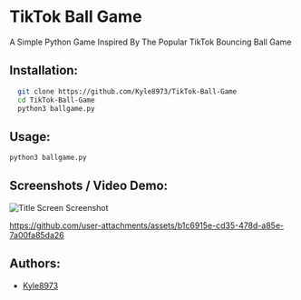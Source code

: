 
# TikTok Ball Game

A Simple Python Game Inspired By The Popular TikTok Bouncing Ball Game 

## Installation:

```bash
  git clone https://github.com/Kyle8973/TikTok-Ball-Game
  cd TikTok-Ball-Game
  python3 ballgame.py
```
    
## Usage:

```py
python3 ballgame.py
```

## Screenshots / Video Demo:

![Title Screen Screenshot](https://imgur.com/oido5R7.png)

https://github.com/user-attachments/assets/b1c6915e-cd35-478d-a85e-7a00fa85da26

## Authors:

- [Kyle8973](https://www.github.com/kyle8973)
